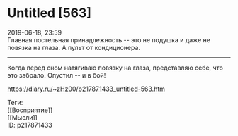 Untitled [563]
===============

   
 2019-06-18, 23:59   
  Главная постельная принадлежность -- это не подушка и даже не повязка на глаза. А пульт от кондиционера.   
   
 * * *   
   
 Когда перед сном натягиваю повязку на глаза, представляю себе, что это забрало. Опустил -- и в бой!   
    
 <https://diary.ru/~zHz00/p217871433_untitled-563.htm>   
   
 Теги:   
 [[Восприятие]]   
 [[Мысли]]   
 ID: p217871433